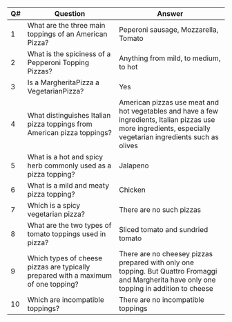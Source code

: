 
| Q# | Question                                                                                         | Answer |
| -- | ------------------------------------------------------------------------------------------------ | ------ |
| 1  | What are the three main toppings of an American Pizza?                                           |Peperoni sausage, Mozzarella, Tomato|
| 2  | What is the spiciness of a Pepperoni Topping Pizzas?                                             |Anything from mild, to medium, to hot|
| 3  | Is a MargheritaPizza a VegetarianPizza?                                     						          |Yes|
| 4  | What distinguishes Italian pizza toppings from American pizza toppings?                          |American pizzas use meat and hot vegetables and have a few ingredients, Italian pizzas use more ingredients, especially vegetarian ingredients such as olives|
| 5  | What is a hot and spicy herb commonly used as a pizza topping?									                  |Jalapeno|
| 6  | What is a mild and meaty pizza topping?                                     						          |Chicken|
| 7  | Which is a spicy vegetarian pizza?                                         						          |There are no such pizzas|
| 8  | What are the two types of tomato toppings used in pizza?                                       	|Sliced tomato and sundried tomato|
| 9  | Which types of cheese pizzas are typically prepared with a maximum of one topping?               |There are no cheesey pizzas prepared with only one topping. But Quattro Fromaggi and Margherita have only one topping in addition to cheese|
| 10 | Which are incompatible toppings?                                       							            |There are no incompatible toppings|
